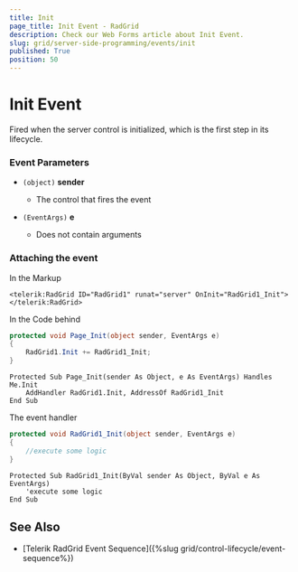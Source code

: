 ```yaml
---
title: Init
page_title: Init Event - RadGrid
description: Check our Web Forms article about Init Event.
slug: grid/server-side-programming/events/init
published: True
position: 50
---
```


# Init Event

Fired when the server control is initialized, which is the first step in its lifecycle.

### Event Parameters

* `(object)` **sender**

    * The control that fires the event

* `(EventArgs)` **e**

    * Does not contain arguments

### Attaching the event

In the Markup

````ASP.NET
<telerik:RadGrid ID="RadGrid1" runat="server" OnInit="RadGrid1_Init">
</telerik:RadGrid>
````

In the Code behind

````C#
protected void Page_Init(object sender, EventArgs e)
{
    RadGrid1.Init += RadGrid1_Init;
}
````
````VB
Protected Sub Page_Init(sender As Object, e As EventArgs) Handles Me.Init
    AddHandler RadGrid1.Init, AddressOf RadGrid1_Init
End Sub
````

The event handler

````C#
protected void RadGrid1_Init(object sender, EventArgs e)
{
    //execute some logic
}
````
````VB
Protected Sub RadGrid1_Init(ByVal sender As Object, ByVal e As EventArgs)
    'execute some logic
End Sub
````

## See Also

* [Telerik RadGrid Event Sequence]({%slug grid/control-lifecycle/event-sequence%})
  
